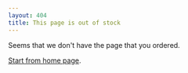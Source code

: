 ```yaml
---
layout: 404
title: This page is out of stock
---
```


Seems that we don't have the page that you ordered.

[Start from home page](https://magento.com/technical-resources).